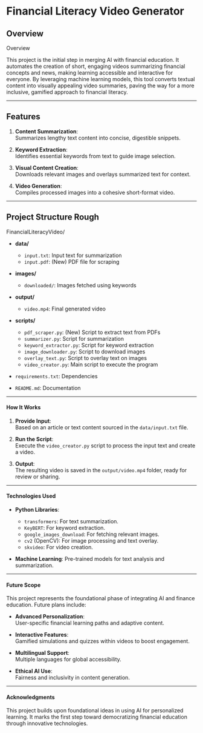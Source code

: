 # Financial Literacy Video Generator  

## **Overview**  
Overview

This project is the initial step in merging AI with financial education. It automates the creation of short, engaging videos summarizing financial concepts and news, making learning accessible and interactive for everyone. By leveraging machine learning models, this tool converts textual content into visually appealing video summaries, paving the way for a more inclusive, gamified approach to financial literacy.
   
---

## **Features**  
1. **Content Summarization**:  
   Summarizes lengthy text content into concise, digestible snippets.  

2. **Keyword Extraction**:  
   Identifies essential keywords from text to guide image selection.  

3. **Visual Content Creation**:  
   Downloads relevant images and overlays summarized text for context.  

4. **Video Generation**:  
   Compiles processed images into a cohesive short-format video.  

---

## **Project Structure Rough**  


FinancialLiteracyVideo/
- **data/**  
  - `input.txt`: Input text for summarization  
  - `input.pdf`: (New) PDF file for scraping  

- **images/**  
  - `downloaded/`: Images fetched using keywords  

- **output/**  
  - `video.mp4`: Final generated video  

- **scripts/**  
  - `pdf_scraper.py`: (New) Script to extract text from PDFs  
  - `summarizer.py`: Script for summarization  
  - `keyword_extractor.py`: Script for keyword extraction  
  - `image_downloader.py`: Script to download images  
  - `overlay_text.py`: Script to overlay text on images  
  - `video_creator.py`: Main script to execute the program  

- `requirements.txt`: Dependencies  
- `README.md`: Documentation  

---

#### **How It Works**  

1. **Provide Input**:  
   Based on an article or text content sourced in the `data/input.txt` file.  

2. **Run the Script**:  
   Execute the `video_creator.py` script to process the input text and create a video.  

3. **Output**:  
   The resulting video is saved in the `output/video.mp4` folder, ready for review or sharing.  

---

#### **Technologies Used**  
- **Python Libraries**:  
  - `transformers`: For text summarization.  
  - `KeyBERT`: For keyword extraction.  
  - `google_images_download`: For fetching relevant images.  
  - `cv2` (OpenCV): For image processing and text overlay.  
  - `skvideo`: For video creation. 

- **Machine Learning**: Pre-trained models for text analysis and summarization.  

---

#### **Future Scope**  

This project represents the foundational phase of integrating AI and finance education. Future plans include:  
- **Advanced Personalization**:  
  User-specific financial learning paths and adaptive content.  

- **Interactive Features**:  
  Gamified simulations and quizzes within videos to boost engagement.  

- **Multilingual Support**:  
  Multiple languages for global accessibility.  

- **Ethical AI Use**:  
  Fairness and inclusivity in content generation.  

---

#### **Acknowledgments**  
This project builds upon foundational ideas in using AI for personalized learning. It marks the first step toward democratizing financial education through innovative technologies.  






